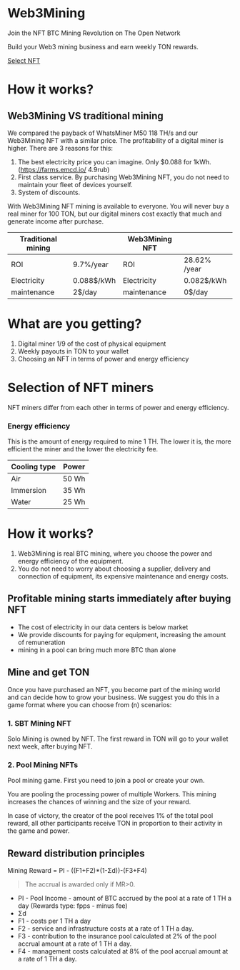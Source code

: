 # Web3Mining

Join the NFT BTC Mining Revolution on The Open Network

Build your Web3 mining business and earn weekly TON rewards.

[Select NFT](https://getgems.io/nft/EQC9ydHxiHVaU4iBat7fhWiWdLrL1WKHnfIYxt95udWt5iP8)

# How it works?

## Web3Mining VS traditional mining

We compared the payback of WhatsMiner M50 118 TH/s and our Web3Mining NFT with a similar price. The profitability of a digital miner is higher. There are 3 reasons for this:

1. The best electricity price you can imagine. Only $0.088 for 1kWh.(https://farms.emcd.io/ 4.9rub)
2. First class service. By purchasing Web3Mining NFT, you do not need to maintain your fleet of devices yourself.
3. System of discounts.

With Web3Mining NFT mining is available to everyone. You will never buy a real miner for 100 TON, but our digital miners cost exactly that much and generate income after purchase.

| Traditional mining |            | Web3Mining NFT |              |
| ------------------ | ---------- | -------------- | ------------ |
| ROI                | 9.7%/year  | ROI            | 28.62% /year |
| Electricity        | 0.088$/kWh | Electricity    | 0.082$/kWh   |
| maintenance        | 2$/day     | maintenance    | 0$/day       |

# What are you getting?

1. Digital miner 1/9 of the cost of physical equipment
2. Weekly payouts in TON to your wallet
3. Choosing an NFT in terms of power and energy efficiency

# Selection of NFT miners

NFT miners differ from each other in terms of power and energy efficiency.

### Energy efficiency

This is the amount of energy required to mine 1 TH. The lower it is, the more efficient the miner and the lower the electricity fee.

| Cooling type | Power |
| ------------ | ----- |
| Air          | 50 Wh |
| Immersion    | 35 Wh |
| Water        | 25 Wh |

# How it works?

1. Web3Mining is real BTC mining, where you choose the power and energy efficiency of the equipment.
2. You do not need to worry about choosing a supplier, delivery and connection of equipment, its expensive maintenance and energy costs.

## Profitable mining starts immediately after buying NFT

- The cost of electricity in our data centers is below market
- We provide discounts for paying for equipment, increasing the amount of remuneration
- mining in a pool can bring much more BTC than alone

## Mine and get TON

Once you have purchased an NFT, you become part of the mining world and can decide how to grow your business. We suggest you do this in a game format where you can choose from (n) scenarios:

### 1. SBT Mining NFT

Solo Mining is owned by NFT. The first reward in TON will go to your wallet next week, after buying NFT.

### 2. Pool Mining NFTs

Pool mining game. First you need to join a pool or create your own.

You are pooling the processing power of multiple Workers. This mining increases the chances of winning and the size of your reward.

In case of victory, the creator of the pool receives 1% of the total pool reward, all other participants receive TON in proportion to their activity in the game and power.

## Reward distribution principles

Mining Reward = PI - ((F1+F2)\*(1-Σd))-(F3+F4)

> The accrual is awarded only if MR>0.

- PI - Pool Income - amount of BTC accrued by the pool at a rate of 1 TH a day (Rewards type: fpps - minus fee)
- Σd
- F1 - costs per 1 TH a day
- F2 - service and infrastructure costs at a rate of 1 TH a day.
- F3 - contribution to the insurance pool calculated at 2% of the pool accrual amount at a rate of 1 TH a day.
- F4 - management costs calculated at 8% of the pool accrual amount at a rate of 1 TH a day.
